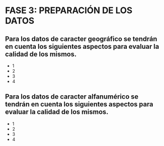 
# FASE 3: PREPARACIÓN DE LOS DATOS

## Para los datos de caracter geográfico se tendrán en cuenta los siguientes aspectos para evaluar la calidad de los mismos.


* 1
* 2
* 3
* 4


## Para los datos de caracter alfanumérico se tendrán en cuenta los siguientes aspectos para evaluar la calidad de los mismos.

* 1
* 2
* 3
* 4
